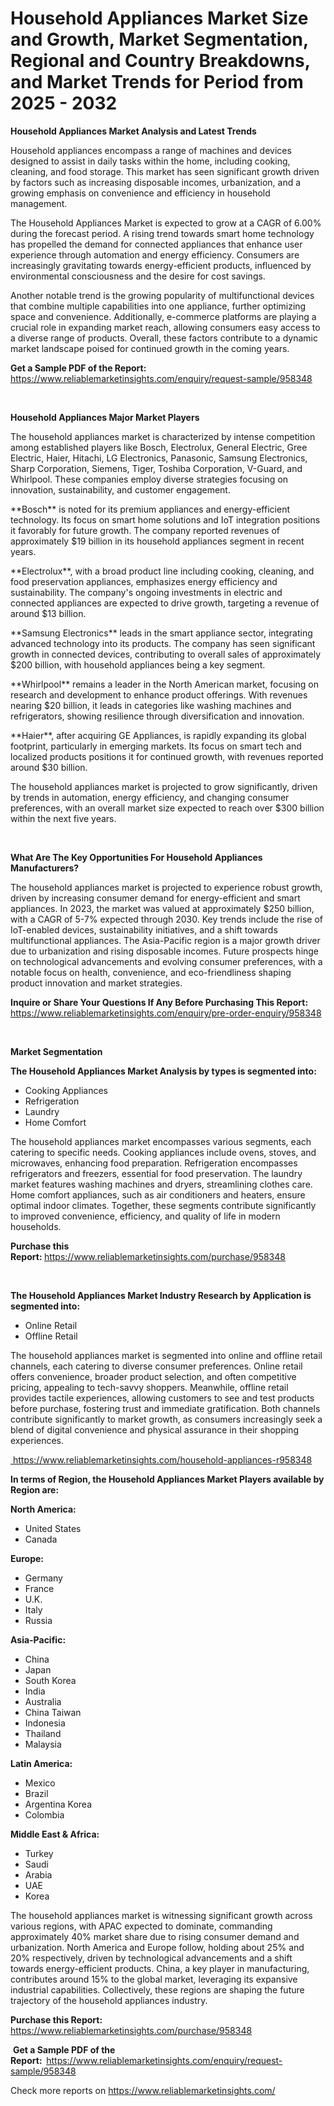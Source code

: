 <p><h1>Household Appliances Market Size and Growth, Market Segmentation, Regional and Country Breakdowns, and Market Trends for Period from 2025 -  2032</h1></p><p><strong>Household Appliances Market Analysis and Latest Trends</strong></p>
<p><p>Household appliances encompass a range of machines and devices designed to assist in daily tasks within the home, including cooking, cleaning, and food storage. This market has seen significant growth driven by factors such as increasing disposable incomes, urbanization, and a growing emphasis on convenience and efficiency in household management.</p><p>The Household Appliances Market is expected to grow at a CAGR of 6.00% during the forecast period. A rising trend towards smart home technology has propelled the demand for connected appliances that enhance user experience through automation and energy efficiency. Consumers are increasingly gravitating towards energy-efficient products, influenced by environmental consciousness and the desire for cost savings.</p><p>Another notable trend is the growing popularity of multifunctional devices that combine multiple capabilities into one appliance, further optimizing space and convenience. Additionally, e-commerce platforms are playing a crucial role in expanding market reach, allowing consumers easy access to a diverse range of products. Overall, these factors contribute to a dynamic market landscape poised for continued growth in the coming years.</p></p>
<p><strong>Get a Sample PDF of the Report:&nbsp;</strong> <a href="https://www.reliablemarketinsights.com/enquiry/request-sample/958348?utm_campaign=2892&utm_medium=2&utm_source=Github&utm_content=ia&utm_term=05032025&utm_id=household-appliances">https://www.reliablemarketinsights.com/enquiry/request-sample/958348</a></p>
<p>&nbsp;</p>
<p><strong>Household Appliances Major Market Players</strong></p>
<p><p>The household appliances market is characterized by intense competition among established players like Bosch, Electrolux, General Electric, Gree Electric, Haier, Hitachi, LG Electronics, Panasonic, Samsung Electronics, Sharp Corporation, Siemens, Tiger, Toshiba Corporation, V-Guard, and Whirlpool. These companies employ diverse strategies focusing on innovation, sustainability, and customer engagement.</p><p>**Bosch** is noted for its premium appliances and energy-efficient technology. Its focus on smart home solutions and IoT integration positions it favorably for future growth. The company reported revenues of approximately $19 billion in its household appliances segment in recent years.</p><p>**Electrolux**, with a broad product line including cooking, cleaning, and food preservation appliances, emphasizes energy efficiency and sustainability. The company's ongoing investments in electric and connected appliances are expected to drive growth, targeting a revenue of around $13 billion.</p><p>**Samsung Electronics** leads in the smart appliance sector, integrating advanced technology into its products. The company has seen significant growth in connected devices, contributing to overall sales of approximately $200 billion, with household appliances being a key segment.</p><p>**Whirlpool** remains a leader in the North American market, focusing on research and development to enhance product offerings. With revenues nearing $20 billion, it leads in categories like washing machines and refrigerators, showing resilience through diversification and innovation.</p><p>**Haier**, after acquiring GE Appliances, is rapidly expanding its global footprint, particularly in emerging markets. Its focus on smart tech and localized products positions it for continued growth, with revenues reported around $30 billion.</p><p>The household appliances market is projected to grow significantly, driven by trends in automation, energy efficiency, and changing consumer preferences, with an overall market size expected to reach over $300 billion within the next five years.</p></p>
<p>&nbsp;</p>
<p><strong>What Are The Key Opportunities For Household Appliances Manufacturers?</strong></p>
<p><p>The household appliances market is projected to experience robust growth, driven by increasing consumer demand for energy-efficient and smart appliances. In 2023, the market was valued at approximately $250 billion, with a CAGR of 5-7% expected through 2030. Key trends include the rise of IoT-enabled devices, sustainability initiatives, and a shift towards multifunctional appliances. The Asia-Pacific region is a major growth driver due to urbanization and rising disposable incomes. Future prospects hinge on technological advancements and evolving consumer preferences, with a notable focus on health, convenience, and eco-friendliness shaping product innovation and market strategies.</p></p>
<p><strong>Inquire or Share Your Questions If Any Before Purchasing This Report:</strong> <a href="https://www.reliablemarketinsights.com/enquiry/pre-order-enquiry/958348?utm_campaign=2892&utm_medium=2&utm_source=Github&utm_content=ia&utm_term=05032025&utm_id=household-appliances">https://www.reliablemarketinsights.com/enquiry/pre-order-enquiry/958348</a></p>
<p>&nbsp;</p>
<p><strong>Market Segmentation</strong></p>
<p><strong>The Household Appliances Market Analysis by types is segmented into:</strong></p>
<p><ul><li>Cooking Appliances</li><li>Refrigeration</li><li>Laundry</li><li>Home Comfort</li></ul></p>
<p><p>The household appliances market encompasses various segments, each catering to specific needs. Cooking appliances include ovens, stoves, and microwaves, enhancing food preparation. Refrigeration encompasses refrigerators and freezers, essential for food preservation. The laundry market features washing machines and dryers, streamlining clothes care. Home comfort appliances, such as air conditioners and heaters, ensure optimal indoor climates. Together, these segments contribute significantly to improved convenience, efficiency, and quality of life in modern households.</p></p>
<p><strong>Purchase this Report:&nbsp;</strong><a href="https://www.reliablemarketinsights.com/purchase/958348?utm_campaign=2892&utm_medium=2&utm_source=Github&utm_content=ia&utm_term=05032025&utm_id=household-appliances">https://www.reliablemarketinsights.com/purchase/958348</a></p>
<p>&nbsp;</p>
<p><strong>The Household Appliances Market Industry Research by Application is segmented into:</strong></p>
<p><ul><li>Online Retail</li><li>Offline Retail</li></ul></p>
<p><p>The household appliances market is segmented into online and offline retail channels, each catering to diverse consumer preferences. Online retail offers convenience, broader product selection, and often competitive pricing, appealing to tech-savvy shoppers. Meanwhile, offline retail provides tactile experiences, allowing customers to see and test products before purchase, fostering trust and immediate gratification. Both channels contribute significantly to market growth, as consumers increasingly seek a blend of digital convenience and physical assurance in their shopping experiences.</p></p>
<p><a href="https://www.reliablemarketinsights.com/household-appliances-r958348?utm_campaign=2892&utm_medium=2&utm_source=Github&utm_content=ia&utm_term=05032025&utm_id=household-appliances">&nbsp;https://www.reliablemarketinsights.com/household-appliances-r958348</a></p>
<p><strong>In terms of Region, the Household Appliances Market Players available by Region are:</strong></p>
<p>
    <p> <strong> North America: </strong>
        <ul>
            <li>United States</li>
            <li>Canada</li>
        </ul>
        </p> 
    <p> <strong> Europe: </strong>
        <ul>
            <li>Germany</li>
            <li>France</li>
            <li>U.K.</li>
            <li>Italy</li>
            <li>Russia</li>
        </ul>
        </p> 
    <p> <strong> Asia-Pacific: </strong>
        <ul>
            <li>China</li>
            <li>Japan</li>
            <li>South Korea</li>
            <li>India</li>
            <li>Australia</li>
            <li>China Taiwan</li>
            <li>Indonesia</li>
            <li>Thailand</li>
            <li>Malaysia</li>
        </ul>
        </p> 
    <p> <strong> Latin America: </strong>
        <ul>
            <li>Mexico</li>
            <li>Brazil</li>
            <li>Argentina Korea</li>
            <li>Colombia</li>
        </ul>
        </p> 
    <p> <strong> Middle East & Africa: </strong>
        <ul>
            <li>Turkey</li>
            <li>Saudi</li>
            <li>Arabia</li>
            <li>UAE</li>
            <li>Korea</li>
        </ul>
    </p>
    </p>
<p><p>The household appliances market is witnessing significant growth across various regions, with APAC expected to dominate, commanding approximately 40% market share due to rising consumer demand and urbanization. North America and Europe follow, holding about 25% and 20% respectively, driven by technological advancements and a shift towards energy-efficient products. China, a key player in manufacturing, contributes around 15% to the global market, leveraging its expansive industrial capabilities. Collectively, these regions are shaping the future trajectory of the household appliances industry.</p></p>
<p><strong>Purchase this Report: </strong><a href="https://www.reliablemarketinsights.com/purchase/958348?utm_campaign=2892&utm_medium=2&utm_source=Github&utm_content=ia&utm_term=05032025&utm_id=household-appliances">https://www.reliablemarketinsights.com/purchase/958348</a></p>
<p>&nbsp;<strong>Get a Sample PDF of the Report:&nbsp;&nbsp;</strong><a href="https://www.reliablemarketinsights.com/enquiry/request-sample/958348?utm_campaign=2892&utm_medium=2&utm_source=Github&utm_content=ia&utm_term=05032025&utm_id=household-appliances">https://www.reliablemarketinsights.com/enquiry/request-sample/958348</a></p>
<p><strong></strong></p>
<p>Check more reports on <a href="https://www.reliablemarketinsights.com/?utm_campaign=2892&utm_medium=2&utm_source=Github&utm_content=ia&utm_term=05032025&utm_id=household-appliances">https://www.reliablemarketinsights.com/</a></p>